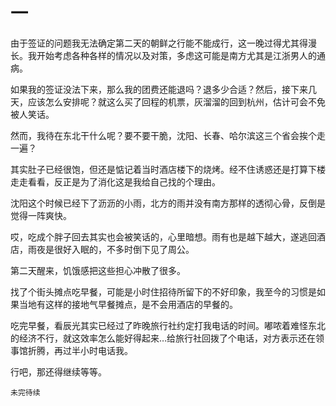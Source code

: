 # 一

由于签证的问题我无法确定第二天的朝鲜之行能不能成行，这一晚过得尤其得漫长。我开始考虑各种各样的情况以及对策，多虑这可能是南方尤其是江浙男人的通病。

如果我的签证没法下来，那么我的团费还能退吗？退多少合适？然后，接下来几天，应该怎么安排呢？就这么买了回程的机票，灰溜溜的回到杭州，估计可会不免被人笑话。

然而，我待在东北干什么呢？要不要干脆，沈阳、长春、哈尔滨这三个省会挨个走一遍？

其实肚子已经很饱，但还是惦记着当时酒店楼下的烧烤。经不住诱惑还是打算下楼走走看看，反正是为了消化这是我给自己找的个理由。

沈阳这个时候已经下了沥沥的小雨，北方的雨并没有南方那样的透彻心骨，反倒是觉得一阵爽快。

哎，吃成个胖子回去其实也会被笑话的，心里暗想。雨有也是越下越大，遂逃回酒店，雨夜是很好入眠的，不多时倒下见了周公。

第二天醒来，饥饿感把这些担心冲散了很多。

找了个街头摊点吃早餐，可能是小时住招待所留下的不好印象，我至今的习惯是如果当地有这样的接地气早餐摊点，是不会用酒店的早餐的。

吃完早餐，看辰光其实已经过了昨晚旅行社约定打我电话的时间。嘟哝着难怪东北的经济不行，就这效率怎么能好得起来…给旅行社回拨了个电话，对方表示还在领事馆折腾，再过半小时电话我。

行吧，那还得继续等等。

`未完待续`

